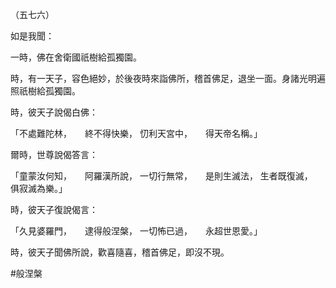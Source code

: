 （五七六）

如是我聞：

一時，佛在舍衛國祇樹給孤獨園。

時，有一天子，容色絕妙，於後夜時來詣佛所，稽首佛足，退坐一面。身諸光明遍照祇樹給孤獨園。

時，彼天子說偈白佛：

「不處難陀林，　　終不得快樂，
忉利天宮中，　　得天帝名稱。」

爾時，世尊說偈答言：

「童蒙汝何知，　　阿羅漢所說，
一切行無常，　　是則生滅法，
生者既復滅，　　俱寂滅為樂。」

時，彼天子復說偈言：

「久見婆羅門，　　逮得般涅槃，
一切怖已過，　　永超世恩愛。」

時，彼天子聞佛所說，歡喜隨喜，稽首佛足，即沒不現。



#般涅槃
